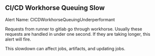 ## CI/CD Workhorse Queuing Slow
Alert Name: CICDWorkhorseQueuingUnderperformant

Requests from runner to gitlab go through workhorse. Usually these requests are handled in under one second. If they are taking longer, this alert will fire.

This slowdown can affect jobs, artifacts, and updating jobs.
